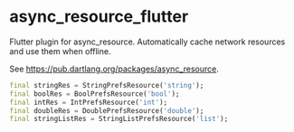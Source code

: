 # async_resource_flutter

Flutter plugin for async_resource. Automatically cache network resources and use them when offline.

See https://pub.dartlang.org/packages/async_resource.

```dart
final stringRes = StringPrefsResource('string');
final boolRes = BoolPrefsResource('bool');
final intRes = IntPrefsResource('int');
final doubleRes = DoublePrefsResource('double');
final stringListRes = StringListPrefsResource('list');
```
